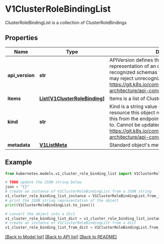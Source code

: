 # V1ClusterRoleBindingList

ClusterRoleBindingList is a collection of ClusterRoleBindings

## Properties

Name | Type | Description | Notes
------------ | ------------- | ------------- | -------------
**api_version** | **str** | APIVersion defines the versioned schema of this representation of an object. Servers should convert recognized schemas to the latest internal value, and may reject unrecognized values. More info: https://git.k8s.io/community/contributors/devel/sig-architecture/api-conventions.md#resources | [optional] 
**items** | [**List[V1ClusterRoleBinding]**](V1ClusterRoleBinding.md) | Items is a list of ClusterRoleBindings | 
**kind** | **str** | Kind is a string value representing the REST resource this object represents. Servers may infer this from the endpoint the client submits requests to. Cannot be updated. In CamelCase. More info: https://git.k8s.io/community/contributors/devel/sig-architecture/api-conventions.md#types-kinds | [optional] 
**metadata** | [**V1ListMeta**](V1ListMeta.md) | Standard object&#39;s metadata. | [optional] 

## Example

```python
from kubernetes.models.v1_cluster_role_binding_list import V1ClusterRoleBindingList

# TODO update the JSON string below
json = "{}"
# create an instance of V1ClusterRoleBindingList from a JSON string
v1_cluster_role_binding_list_instance = V1ClusterRoleBindingList.from_json(json)
# print the JSON string representation of the object
print(V1ClusterRoleBindingList.to_json())

# convert the object into a dict
v1_cluster_role_binding_list_dict = v1_cluster_role_binding_list_instance.to_dict()
# create an instance of V1ClusterRoleBindingList from a dict
v1_cluster_role_binding_list_from_dict = V1ClusterRoleBindingList.from_dict(v1_cluster_role_binding_list_dict)
```
[[Back to Model list]](../README.md#documentation-for-models) [[Back to API list]](../README.md#documentation-for-api-endpoints) [[Back to README]](../README.md)


